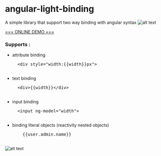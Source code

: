 # angular-light-binding
A simple library that support two way binding with angular syntax
![alt text](http://s9.picofile.com/file/8317089618/two_way_data_binding_diagram.jpg)

[=== ONLINE DEMO ===](http://htmlpreview.github.io/?https://github.com/abizebel/angular-light-binding/blob/master/demo.html)


<h3>Supports :</h3>
<ul>
  <li>attribute binding</li> 
  <pre>
  &lt;div style="width:{{width}}px"&gt;
  </pre>

  <li>text binding</li>  
  <pre>
  &lt;div&gt{{width}}&lt;/div&gt
  </pre> 
  <li>input binding</li>
  <pre>
  &lt;input ng-model="width"&gt
  </pre>
  <li>binding literal objects (reactivity nested objects)</li> 
  <pre>
    {{user.admin.name}}
  </pre>
</ul>



![alt text](http://s8.picofile.com/file/8317139242/Untitled.gif)
